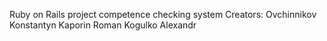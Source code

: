 Ruby on Rails project
competence checking system
Creators:
Ovchinnikov Konstantyn
Kaporin Roman
Kogulko Alexandr